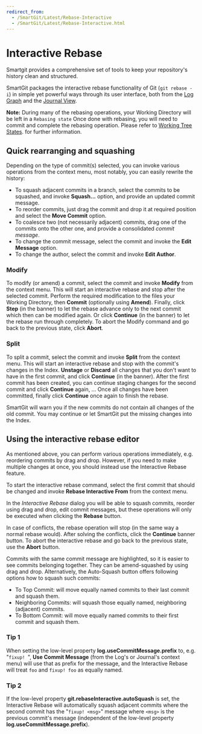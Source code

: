```yaml
---
redirect_from:
  - /SmartGit/Latest/Rebase-Interactive
  - /SmartGit/Latest/Rebase-Interactive.html
---
```

# Interactive Rebase

Smartgit provides a comprehensive set of tools to keep your repository's history clean and structured.

SmartGit packages the interactive rebase functionality of Git (`git rebase -i`) in simple yet powerful ways through its user interface,
both from the [Log Graph](Log.md) and the [Journal View](Journal-View.md).

**Note:**
During many of the rebasing operations, your Working Directory will be left in a `Rebasing state`
Once done with rebasing, you will need to commit and complete the rebasing operation.
Please refer to [Working Tree States](/SmartGit/Latest/GitConcepts/Working-Tree-States.md). for further information.

## Quick rearranging and squashing

Depending on the type of commit(s) selected, you can invoke various
operations from the context menu, most notably, you can easily rewrite
the history:

- To squash adjacent commits in a branch, select the commits to be squashed, and invoke **Squash...** option, and provide an updated commit message.
- To reorder commits, just drag the commit and drop it at required position and select the **Move Commit** option.
- To coalesce two (not necessarily adjacent) commits, drag one of the commits onto the other one, and provide a consolidated *commit message*.
- To change the commit message, select the commit and invoke the **Edit Message** option.
- To change the author, select the commit and invoke **Edit Author**.

### Modify

To modify (or amend) a commit, select the commit and invoke **Modify** from the context menu.
This will start an interactive rebase and stop after the selected commit.
Perform the required modification to the files your Working Directory, then **Commit** (optionally using **Amend**).
Finally, click **Step** (in the banner) to let the rebase advance only to the next commit which then can be modified again.
Or click **Continue** (in the banner) to let the rebase run through completely.
To abort the Modify command and go back to the previous state, click **Abort**.

### Split

To split a commit, select the commit and invoke **Split** from the context menu.
This will start an interactive rebase and stop with the commit's changes in the Index.
**Unstage** or **Discard** all changes that you don't want to have in the first commit, and click **Continue** (in the banner).
After the first commit has been created, you can continue staging changes for the second commit and click **Continue** again, ...
Once all changes have been committed, finally click **Continue** once again to finish the rebase.

SmartGit will warn you if the new commits do not contain all changes of the old commit.
You may continue or let SmartGit put the missing changes into the Index.

## Using the interactive rebase editor

As mentioned above, you can perform various operations immediately, e.g. reordering commits by drag and drop.
However, if you need to make multiple changes at once, you should instead use the Interactive Rebase feature.

To start the interactive rebase command, select the first commit that should be changed and invoke **Rebase Interactive From** from the context menu.

In the *Interactive Rebase* dialog you will be able to squash commits, reorder using drag and drop, edit commit messages, but these operations will only be executed when clicking the **Rebase** button.

In case of conflicts, the rebase operation will stop (in the same way a normal rebase would).
After solving the conflicts, click the **Continue** banner button.
To abort the interactive rebase and go back to the previous state, use the **Abort** button.

Commits with the same commit message are highlighted, so it is easier to see commits belonging together.
They can be amend-squashed by using drag and drop.
Alternatively, the Auto-Squash button offers following options how to squash such commits:

- To Top Commit: will move equally named commits to their last commit and squash them.
- Neighboring Commits: will squash those equally named, neighboring (adjacent) commits.
- To Bottom Commit: will move equally named commits to their first commit and squash them.

### Tip 1
When setting the low-level property **log.useCommitMessage.prefix** to, e.g. "`fixup! `", **Use Commit Message** (from the Log's or Journal's context menu) will use that as prefix for the message, and the Interactive Rebase will treat `foo` and `fixup! foo` as equally named.

### Tip 2
If the low-level property **git.rebaseInteractive.autoSquash** is set, the Interactive Rebase will automatically squash adjacent commits where the second commit has the "`fixup! <msg>`" message where `<msg>` is the previous commit's message (independent of the low-level property **log.useCommitMessage.prefix**).
